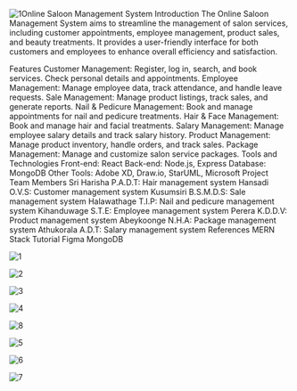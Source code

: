 ![1](https://github.com/DinethSenura/saloon-system/assets/100292025/58f067e1-8cb0-4b53-8b86-f0a4fe0cc11c)Online Saloon Management System
Introduction
The Online Saloon Management System aims to streamline the management of salon services, including customer appointments, employee management, product sales, and beauty treatments. It provides a user-friendly interface for both customers and employees to enhance overall efficiency and satisfaction.

Features
Customer Management: Register, log in, search, and book services. Check personal details and appointments.
Employee Management: Manage employee data, track attendance, and handle leave requests.
Sale Management: Manage product listings, track sales, and generate reports.
Nail & Pedicure Management: Book and manage appointments for nail and pedicure treatments.
Hair & Face Management: Book and manage hair and facial treatments.
Salary Management: Manage employee salary details and track salary history.
Product Management: Manage product inventory, handle orders, and track sales.
Package Management: Manage and customize salon service packages.
Tools and Technologies
Front-end: React
Back-end: Node.js, Express
Database: MongoDB
Other Tools: Adobe XD, Draw.io, StarUML, Microsoft Project
Team Members
Sri Harisha P.A.D.T: Hair management system
Hansadi O.V.S: Customer management system
Kusumsiri B.S.M.D.S: Sale management system
Halawathage T.I.P: Nail and pedicure management system
Kihanduwage S.T.E: Employee management system
Perera K.D.D.V: Product management system
Abeykoonge N.H.A: Package management system
Athukorala A.D.T: Salary management system
References
MERN Stack Tutorial
Figma
MongoDB

![1](https://github.com/DinethSenura/saloon-system/assets/100292025/b06e72cd-abbe-45ec-a80f-705611f66089)


![2](https://github.com/DinethSenura/saloon-system/assets/100292025/914ea9d8-3f51-41e9-a9ef-0511af09cb94)


![3](https://github.com/DinethSenura/saloon-system/assets/100292025/6f5b78c3-a135-466e-87a8-8d6121a917ca)


![4](https://github.com/DinethSenura/saloon-system/assets/100292025/e53c73e5-4b77-4014-9a99-c6981fd03385)


![8](https://github.com/DinethSenura/saloon-system/assets/100292025/6dcc5aa2-84b9-43c6-9267-3f5038199b56)


![5](https://github.com/DinethSenura/saloon-system/assets/100292025/414e8114-55bd-4174-a7ba-544426c7c19d)


![6](https://github.com/DinethSenura/saloon-system/assets/100292025/4b5b2b74-ed30-41e8-a90a-4ee5ceecf118)


![7](https://github.com/DinethSenura/saloon-system/assets/100292025/d1e596ed-a756-4e1b-92cd-c7c1c099d419)

